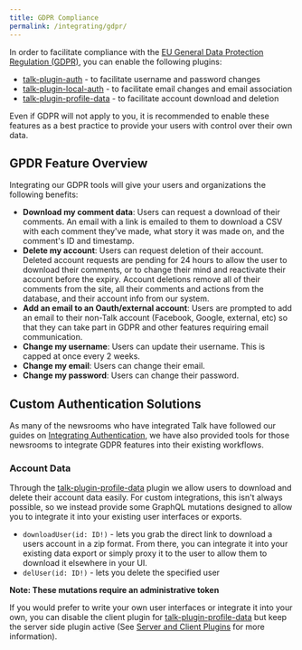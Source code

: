 ```yaml
---
title: GDPR Compliance
permalink: /integrating/gdpr/
---
```


In order to facilitate compliance with the
[EU General Data Protection Regulation (GDPR)](https://www.eugdpr.org/), you
can enable the following plugins:

- [talk-plugin-auth](/talk/plugin/talk-plugin-auth) - to facilitate username and password changes
- [talk-plugin-local-auth](/talk/plugin/talk-plugin-local-auth) - to facilitate email changes and email association
- [talk-plugin-profile-data](/talk/plugin/talk-plugin-profile-data) - to facilitate account download and deletion

Even if GDPR will not apply to you, it is recommended to enable these
features as a best practice to provide your users with control over their own
data.

## GPDR Feature Overview

Integrating our GDPR tools will give your users and organizations the following benefits:

- **Download my comment data**: Users can request a download of their comments. An email with a link is emailed to them to download a CSV with each comment they've made, what story it was made on, and the comment's ID and timestamp.
- **Delete my account**: Users can request deletion of their account. Deleted account requests are pending for 24 hours to allow the user to download their comments, or to change their mind and reactivate their account before the expiry. Account deletions remove all of their comments from the site, all their comments and actions from the database, and their account info from our system.
- **Add an email to an Oauth/external account**: Users are prompted to add an email to their non-Talk account (Facebook, Google, external, etc) so that they can take part in GDPR and other features requiring email communication.
- **Change my username**: Users can update their username. This is capped at once every 2 weeks.
- **Change my email**: Users can change their email.
- **Change my password**: Users can change their password.

## Custom Authentication Solutions

As many of the newsrooms who have integrated Talk have followed our guides on
[Integrating Authentication](/talk/integrating/authentication/), we have also
provided tools for those newsrooms to integrate GDPR features into their
existing workflows.

### Account Data

Through the [talk-plugin-profile-data](/talk/plugin/talk-plugin-profile-data)
plugin we allow users to download and delete their account data easily. For
custom integrations, this isn't always possible, so we instead provide some
GraphQL mutations designed to allow you to integrate it into your existing user
interfaces or exports.

- `downloadUser(id: ID!)` - lets you grab the direct link to download a users
  account in a zip format. From there, you can integrate it into your existing
  data export or simply proxy it to the user to allow them to download it
  elsewhere in your UI.
- `delUser(id: ID!)` - lets you delete the specified user

**Note: These mutations require an administrative token**

If you would prefer to write your own user interfaces or integrate it into your
own, you can disable the client plugin for [talk-plugin-profile-data](/talk/plugin/talk-plugin-profile-data)
but keep the server side plugin active (See [Server and Client Plugins](/talk/plugins/#server-and-client-plugins) for more information).
